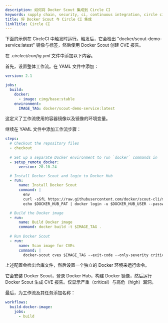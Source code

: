 ```yaml
---
description: 如何将 Docker Scout 集成到 Circle CI
keywords: supply chain, security, ci, continuous integration, circle ci
title: 将 Docker Scout 与 Circle CI 集成
linkTitle: Circle CI
---
```


下面的示例在 CircleCI 中触发时运行。触发后，它会检出 "docker/scout-demo-service:latest" 镜像与标签，然后使用 Docker Scout 创建 CVE 报告。

在 _.circleci/config.yml_ 文件中添加以下内容。

首先，设置整体工作流。在 YAML 文件中添加：

```yaml
version: 2.1

jobs:
  build:
    docker:
      - image: cimg/base:stable
    environment:
      IMAGE_TAG: docker/scout-demo-service:latest
```

这定义了工作流使用的容器镜像以及镜像的环境变量。

继续在 YAML 文件中添加工作流步骤：

```yaml
steps:
  # Checkout the repository files
  - checkout
  
  # Set up a separate Docker environment to run `docker` commands in
  - setup_remote_docker:
      version: 20.10.24

  # Install Docker Scout and login to Docker Hub
  - run:
      name: Install Docker Scout
      command: |
        env
        curl -sSfL https://raw.githubusercontent.com/docker/scout-cli/main/install.sh | sh -s -- -b /home/circleci/bin
        echo $DOCKER_HUB_PAT | docker login -u $DOCKER_HUB_USER --password-stdin

  # Build the Docker image
  - run:
      name: Build Docker image
      command: docker build -t $IMAGE_TAG .
  
  # Run Docker Scout          
  - run:
      name: Scan image for CVEs
      command: |
        docker-scout cves $IMAGE_TAG --exit-code --only-severity critical,high
```

上述配置会检出仓库文件，然后设置一个独立的 Docker 环境来运行命令。

它会安装 Docker Scout，登录 Docker Hub，构建 Docker 镜像，然后运行 Docker Scout 生成 CVE 报告。仅显示严重（critical）与高危（high）漏洞。

最后，为工作流及其任务添加名称：

```yaml
workflows:
  build-docker-image:
    jobs:
      - build
```
